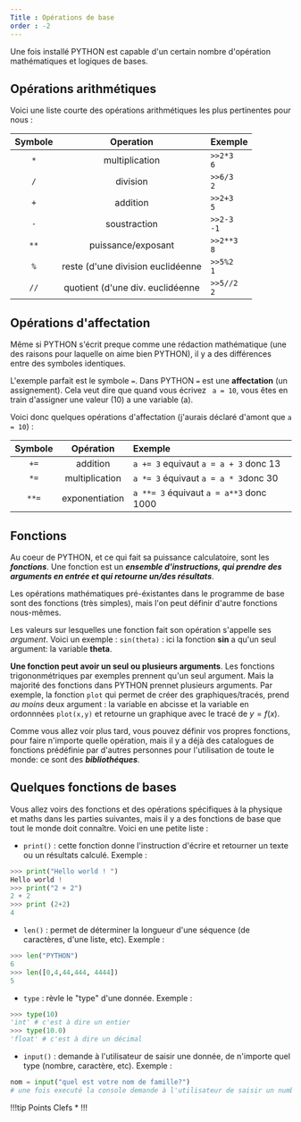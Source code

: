 ```yaml
---
Title : Opérations de base
order : -2
---
```


Une fois installé PYTHON est capable d'un certain nombre d'opération mathématiques et logiques de bases. 

## Opérations arithmétiques

Voici une liste courte des opérations arithmétiques les plus pertinentes pour nous : 


| Symbole |   Operation    | Exemple          |
|:-------:|:--------------:|:---------------- |
|    `*`    | multiplication | `>>2*3` <br> `6` |
|    `/`     | division      |`>>6/3` <br> `2`|
|    `+`     |addition|`>>2+3` <br> `5`|
|   `-`      |soustraction|`>>2-3` <br> `-1`|
|    `**`     |puissance/exposant|`>>2**3` <br> `8`|
|`%`|reste (d'une division euclidéenne|`>>5%2` <br> `1`|
|   `//`    |quotient (d'une div. euclidéenne|`>>5//2` <br> `2`|

## Opérations d'affectation

Même si PYTHON s'écrit preque comme une rédaction mathématique (une des raisons pour laquelle on aime bien PYTHON), il y a des différences entre des symboles identiques. 

L'exemple parfait est le symbole `=`. Dans PYTHON `=` est une **affectation** (un assignement). Cela veut dire que quand vous écrivez ` a = 10`, vous êtes en train d'assigner une valeur (10) a une variable (a). 

Voici donc quelques opérations d'affectation (j'aurais déclaré d'amont que `a = 10`) : 



| Symbole | Opération | Exemple |
| :-------: | :---------: | :------- |
| `+=`        |addition|`a += 3` equivaut `a = a + 3` donc $13$|
|  `*=`       |multiplication|`a *= 3` équivaut `a = a * 3`donc $30$|
|   `**=`     |exponentiation|`a **= 3` équivaut `a = a**3` donc $1000$|

## Fonctions

Au coeur de PYTHON, et ce qui fait sa puissance calculatoire, sont les ***fonctions***. Une fonction est un ***ensemble d'instructions, qui prendre des arguments en entrée et qui retourne un/des résultats***. 

Les opérations mathématiques pré-éxistantes dans le programme de base sont des fonctions (très simples), mais l'on peut définir d'autre fonctions nous-mêmes. 

Les valeurs sur lesquelles une fonction fait son opération s'appelle ses *argument*. Voici un exemple : 
`sin(theta)` : ici la fonction **sin** a qu'un seul argument: la variable **theta**. 

**Une fonction peut avoir un seul ou plusieurs arguments**. Les fonctions trigononmétriques par exemples prennent qu'un seul argument. Mais la majorité des fonctions dans PYTHON prennet plusieurs arguments. Par exemple, la fonction `plot` qui permet de créer des graphiques/tracés, prend *au moins* deux argument : la variable en abcisse et la variable en ordonnnées `plot(x,y)` et retourne un graphique avec le tracé de $y=f(x)$.

Comme vous allez voir plus tard, vous pouvez définir vos propres fonctions, pour faire n'importe quelle opération, mais il y a déjà des catalogues de fonctions prédéfinie par d'autres personnes pour l'utilisation de toute le monde: ce sont des ***bibliothéques***. 

## Quelques fonctions de bases

Vous allez voirs des fonctions et des opérations spécifiques à la physique et maths dans les parties suivantes, mais il y a des fonctions de base que tout le monde doit connaître. Voici en une petite liste : 
- `print()` : cette fonction donne l'instruction d'écrire et retourner un texte ou un résultats calculé. Exemple : 
```python
>>> print("Hello world ! ")
Hello world !
>>> print("2 + 2")
2 + 2
>>> print (2+2)
4
```
- `len()` : permet de déterminer la longueur d'une séquence (de caractères, d'une liste, etc). Exemple : 
```python
>>> len("PYTHON")
6
>>> len([0,4,44,444, 4444])
5
```
- `type` : rèvle le "type" d'une donnée. Exemple : 

```python
>>> type(10)
'int' # c'est à dire un entier
>>> type(10.0)
'float' # c'est à dire un décimal
```
- `input()` : demande à l'utilisateur de saisir une donnée, de n'importe quel type (nombre, caractère, etc). Exemple : 

```python
nom = input("quel est votre nom de famille?")
# une fois executé la console demande à l'utilisateur de saisir un numbre, que PYTHON par la suite affecte dans la variable `nom`
```
!!!tip Points Clefs 
* 
!!!

